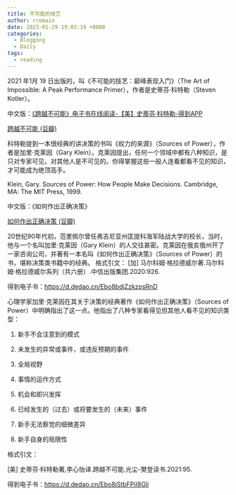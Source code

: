 ```yaml
---
title: 不可能的技艺
author: rromain
date: 2023-01-29 19:03:19 +0800
categories:
  - Blogging
  - Daily
tags:
  - reading
---
```



2021 年1月 19 日出版的，叫《不可能的技艺：巅峰表现入门》（The Art of Impossible: A Peak Performance Primer），作者是史蒂芬·科特勒（Steven Kotler）。



中文版：[《跨越不可能》电子书在线阅读-【美】史蒂芬·科特勒-得到APP](https://www.dedao.cn/ebook/detail?id=qPKdG1m9B8MaveyJdxRzNnKYlqgVZ3kjX2Wo5pL7E4m1r26kQjXDAPObGkYgJ4pN)

[跨越不可能 (豆瓣)](https://book.douban.com/subject/35650456/)





科特勒提到一本很经典的讲决策的书叫《权力的来源》（Sources of Power），作者是加里·克莱因（Gary Klein）。克莱因提出，任何一个领域中都有八种知识，是只对专家可见，对其他人是不可见的。你得掌握这些一般人连看都看不见的知识，才可能成为绝顶高手。



Klein, Gary. Sources of Power: How People Make Decisions. Cambridge, MA: The MIT Press, 1999.



中文版：《如何作出正确决策》

[如何作出正确决策 (豆瓣)](https://book.douban.com/subject/26769282//)



20世纪90年代初，范里佩尔曾任弗吉尼亚州匡提科海军陆战大学的校长，当时，他与一个名叫加里·克莱因（Gary Klein）的人交往甚密。克莱因在俄亥俄州开了一家咨询公司，并著有一本名叫《如何作出正确决策》（Sources of Power）的书，堪称决策类书籍中的经典。
格式引文：
[加] 马尔科姆·格拉德威尔著.马尔科姆·格拉德威尔系列（共六册）.中信出版集团.2020:926.

得到电子书：https://d.dedao.cn/Ebo8bdjZzkzpsRnD



心理学家加里·克莱因在其关于决策的经典著作《如何作出正确决策》（Sources of Power）中明确指出了这一点。他指出了八种专家看得见但其他人看不见的知识类型：

1. 新手不会注意到的模式

2. 未发生的异常或事件，或违反预期的事件

3. 全局视野

4. 事情的运作方式

5. 机会和即兴发挥

6. 已经发生的（过去）或将要发生的（未来）事件

7. 新手无法察觉的细微差异

8. 新手自身的局限性

格式引文：

[美] 史蒂芬·科特勒著,李心怡译.跨越不可能.光尘-樊登读书.2021:95.

得到电子书：https://d.dedao.cn/Ebo8iStbFPjI8Gli










